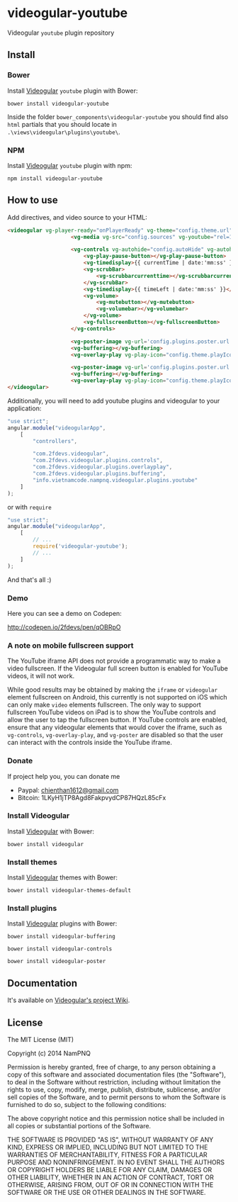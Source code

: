 videogular-youtube
========================

Videogular `youtube` plugin repository

## Install

### Bower

Install [Videogular](http://www.videogular.com/) `youtube` plugin with Bower:

`bower install videogular-youtube`

Inside the folder `bower_components\videogular-youtube` you should find also `html` partials that you should locate in `.\views\videogular\plugins\youtube\`.

### NPM

Install [Videogular](http://www.videogular.com/) `youtube` plugin with npm:

`npm install videogular-youtube`


## How to use
Add directives, and video source to your HTML:

```html
<videogular vg-player-ready="onPlayerReady" vg-theme="config.theme.url" vg-autoplay="config.autoPlay">
                    <vg-media vg-src="config.sources" vg-youtube="rel=1;showinfo=1"></vg-media>

                    <vg-controls vg-autohide="config.autoHide" vg-autohide-time="config.autoHideTime">
                        <vg-play-pause-button></vg-play-pause-button>
                        <vg-timedisplay>{{ currentTime | date:'mm:ss' }}</vg-timedisplay>
                        <vg-scrubBar>
                            <vg-scrubbarcurrenttime></vg-scrubbarcurrenttime>
                        </vg-scrubBar>
                        <vg-timedisplay>{{ timeLeft | date:'mm:ss' }}</vg-timedisplay>
                        <vg-volume>
                            <vg-mutebutton></vg-mutebutton>
                            <vg-volumebar></vg-volumebar>
                        </vg-volume>
                        <vg-fullscreenButton></vg-fullscreenButton>
                    </vg-controls>

                    <vg-poster-image vg-url='config.plugins.poster.url'></vg-poster-image>
                    <vg-buffering></vg-buffering>
                    <vg-overlay-play vg-play-icon="config.theme.playIcon"></vg-overlay-play>

                    <vg-poster-image vg-url='config.plugins.poster.url'></vg-poster-image>
                    <vg-buffering></vg-buffering>
                    <vg-overlay-play vg-play-icon="config.theme.playIcon"></vg-overlay-play>
</videogular>
```

Additionally, you will need to add youtube plugins and videogular to your application:

```js
"use strict";
angular.module("videogularApp",
    [
        "controllers",

        "com.2fdevs.videogular",
        "com.2fdevs.videogular.plugins.controls",
        "com.2fdevs.videogular.plugins.overlayplay",
        "com.2fdevs.videogular.plugins.buffering",
        "info.vietnamcode.nampnq.videogular.plugins.youtube"
    ]
);
```

or with `require`

```js
"use strict";
angular.module("videogularApp",
    [
        // ...
        require('videogular-youtube');
        // ...
    ]
);
```

And that's all :)

### Demo

Here you can see a demo on Codepen:

http://codepen.io/2fdevs/pen/qOBRpO

### A note on mobile fullscreen support

The YouTube iframe API does not provide a programmatic way to make a video fullscreen. If the Videogular full screen button is enabled for YouTube videos, it will not work.

While good results may be obtained by making the `iframe` or `videogular` element fullscreen on Android, this currently is not supported on iOS which can only make `video` elements fullscreen. The only way to support fullscreen YouTube videos on iPad is to show the YouTube controls and allow the user to tap the fullscreen button. If YouTube controls are enabled, ensure that any videogular elements that would cover the iframe, such as `vg-controls`, `vg-overlay-play`, and `vg-poster` are disabled so that the user can interact with the controls inside the YouTube iframe.

### Donate

If project help you, you can donate me

* Paypal: chienthan1612@gmail.com
* Bitcoin: 1LKyH1jTP8Agd8FakpvydCP87HQzL85cFx

### Install Videogular

Install [Videogular](http://www.videogular.com/) with Bower:

`bower install videogular`

### Install themes

Install [Videogular](http://www.videogular.com/) themes with Bower:

`bower install videogular-themes-default`

### Install plugins

Install [Videogular](http://www.videogular.com/) plugins with Bower:

`bower install videogular-buffering`

`bower install videogular-controls`

`bower install videogular-poster`

## Documentation

It's available on [Videogular's project Wiki](https://github.com/2fdevs/videogular/wiki).

## License

The MIT License (MIT)

Copyright (c) 2014 NamPNQ

Permission is hereby granted, free of charge, to any person obtaining a copy of
this software and associated documentation files (the "Software"), to deal in
the Software without restriction, including without limitation the rights to
use, copy, modify, merge, publish, distribute, sublicense, and/or sell copies of
the Software, and to permit persons to whom the Software is furnished to do so,
subject to the following conditions:

The above copyright notice and this permission notice shall be included in all
copies or substantial portions of the Software.

THE SOFTWARE IS PROVIDED "AS IS", WITHOUT WARRANTY OF ANY KIND, EXPRESS OR
IMPLIED, INCLUDING BUT NOT LIMITED TO THE WARRANTIES OF MERCHANTABILITY, FITNESS
FOR A PARTICULAR PURPOSE AND NONINFRINGEMENT. IN NO EVENT SHALL THE AUTHORS OR
COPYRIGHT HOLDERS BE LIABLE FOR ANY CLAIM, DAMAGES OR OTHER LIABILITY, WHETHER
IN AN ACTION OF CONTRACT, TORT OR OTHERWISE, ARISING FROM, OUT OF OR IN
CONNECTION WITH THE SOFTWARE OR THE USE OR OTHER DEALINGS IN THE SOFTWARE.
